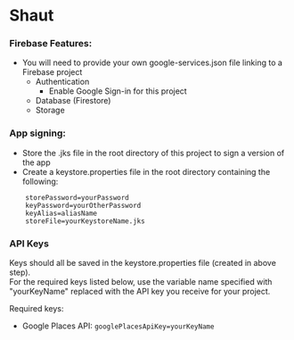 # Shaut


### Firebase Features:
* You will need to provide your own google-services.json file linking to a Firebase project
    * Authentication
        * Enable Google Sign-in for this project
    * Database (Firestore)
    * Storage 

### App signing:
* Store the .jks file in the root directory of this project to sign a version of the app
* Create a keystore.properties file in the root directory containing the following:
```
    storePassword=yourPassword
    keyPassword=yourOtherPassword
    keyAlias=aliasName
    storeFile=yourKeystoreName.jks
```
### API Keys

Keys should all be saved in the keystore.properties file (created in above step).  
For the required keys listed below, use the variable name specified with "yourKeyName" 
replaced with the API key you receive for your project.

Required keys:
* Google Places API: ```googlePlacesApiKey=yourKeyName```
